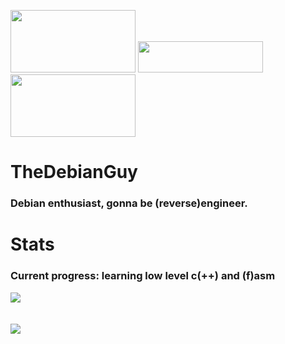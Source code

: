 <img src='https://forthebadge.com/images/badges/works-on-my-machine.svg' width='200px' height='100px'></img>
<img src='https://forthebadge.com/images/badges/uses-brains.svg' width='200px' height='50px'></img>
<img src='https://forthebadge.com/images/badges/powered-by-coders-sweat.svg' width='200px' height='100px'></img>
<br />
# TheDebianGuy
### Debian enthusiast, gonna be (reverse)engineer.

# Stats
### Current progress: learning low level c(++) and (f)asm

<a href="https://github.com/TheDebianGuy">
  <img src="https://github-readme-stats.vercel.app/api/top-langs/?username=TheDebianGuy&layout=compact" /></a>
<br />
<!---new lines go <br></br><br></br><br></br><br></br> hehe
:::::::-.  .,::::::  :::::::.  :::  :::.   :::.    :::.
 ;;,   `';,;;;;''''   ;;;'';;' ;;;  ;;`;;  `;;;;,  `;;;
 `[[     [[ [[cccc    [[[__[[\.[[[ ,[[ '[[,  [[[[[. '[[
  $$,    $$ $$""""    $$""""Y$$$$$c$$$cc$$$c $$$ "Y$c$$
  888_,o8P' 888oo,__ _88o,,od8P888 888   888,888    Y88
  MMMMP"`   """"YUMMM""YUMMMP" MMM YMM   ""` MMM     YM--->
<br /><br />
<a href="https://github.com/TheDebianGuy">
<img src="https://github-readme-stats.vercel.app/api?username=TheDebianGuy&show_icons=true&theme=cobalt"/></a>
